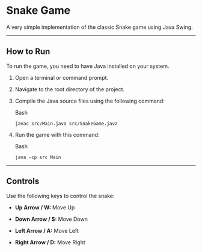 
# Snake Game

A very simple implementation of the classic Snake game using Java Swing.

----------

## How to Run

To run the game, you need to have Java installed on your system.

1.  Open a terminal or command prompt.
    
2.  Navigate to the root directory of the project.
    
3.  Compile the Java source files using the following command:
    
    Bash
    
    ```
    javac src/Main.java src/SnakeGame.java
    
    ```
    
4.  Run the game with this command:
    
    Bash
    
    ```
    java -cp src Main
    
    ```
    

----------

## Controls

Use the following keys to control the snake:

-   **Up Arrow / W:** Move Up
   
-   **Down Arrow / S:** Move Down
    
-   **Left Arrow / A:** Move Left
    
-   **Right Arrow / D:** Move Right
